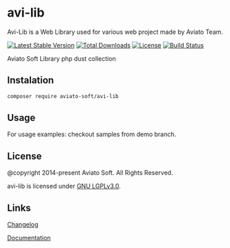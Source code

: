 # avi-lib

Avi-Lib is a Web Library used for various web project made by Aviato Team.

[![Latest Stable Version](https://poser.pugx.org/aviato-soft/avi-lib/v/stable)](https://packagist.org/packages/aviato-soft/avi-lib)
[![Total Downloads](https://poser.pugx.org/aviato-soft/avi-lib/downloads)](https://packagist.org/packages/aviato-soft/avi-lib)
[![License](https://poser.pugx.org/aviato-soft/avi-lib/license)](https://packagist.org/packages/aviato-soft/avi-lib)
[![Build Status](https://travis-ci.org/aviato-soft/aviato-lib.svg?branch=test)](https://travis-ci.org/aviato-soft/aviato-lib)

Aviato Soft Library php dust collection


## Instalation
```bash
composer require aviato-soft/avi-lib
```

## Usage

For usage examples: checkout samples from demo branch.

## License
@copyright 2014-present Aviato Soft. All Rights Reserved.

avi-lib is licensed under [GNU LGPLv3.0](https://github.com/aviato-soft/aviato-lib/blob/master/LICENSE).


## Links

[Changelog](https://github.com/aviato-soft/aviato-lib/blob/master/doc/changelog.txt)

[Documentation](https://github.com/aviato-soft/aviato-lib/blob/master/doc/index.html)
